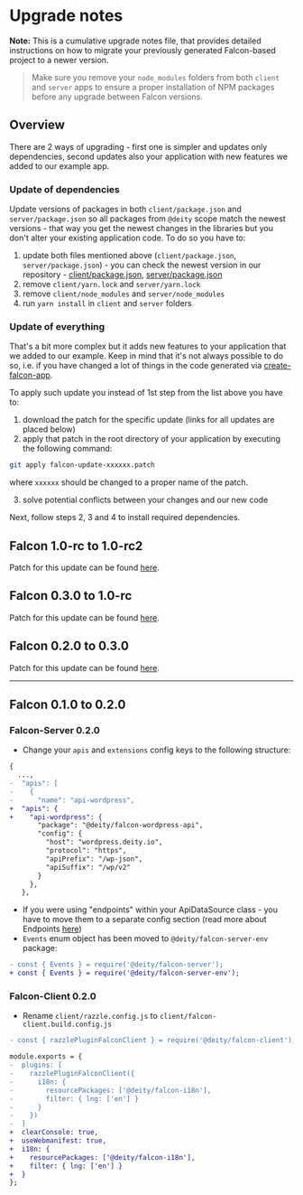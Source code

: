 # Upgrade notes

**Note:** This is a cumulative upgrade notes file, that provides detailed instructions
on how to migrate your previously generated Falcon-based project to a newer version.

> Make sure you remove your `node_modules` folders from both `client` and `server` apps
> to ensure a proper installation of NPM packages before any upgrade between Falcon versions.

## Overview

There are 2 ways of upgrading - first one is simpler and updates only dependencies, second updates also your application with new features we added to our example app.

### Update of dependencies

Update versions of packages in both `client/package.json` and `server/package.json` so all packages from `@deity` scope match the newest versions - that way you get the newest changes in the libraries but you don't alter your existing application code. To do so you have to:

1. update both files mentioned above (`client/package.json`, `server/package.json`) - you can check the newest version in our repository - [client/package.json](https://github.com/deity-io/falcon/blob/master/examples/shop-with-blog/client/package.json), [server/package.json](https://github.com/deity-io/falcon/blob/master/examples/shop-with-blog/server/package.json)
2. remove `client/yarn.lock` and `server/yarn.lock`
3. remove `client/node_modules` and `server/node_modules`
4. run `yarn install` in `client` and `server` folders

### Update of everything

That's a bit more complex but it adds new features to your application that we added to our example. Keep in mind that it's not always possible to do so, i.e. if you have changed a lot of things in the code generated via [create-falcon-app](https://www.npmjs.com/package/create-falcon-app).

To apply such update you instead of 1st step from the list above you have to:

1. download the patch for the specific update (links for all updates are placed below)
2. apply that patch in the root directory of your application by executing the following command:

```bash
git apply falcon-update-xxxxxx.patch
```

where `xxxxxx` should be changed to a proper name of the patch.

3. solve potential conflicts between your changes and our new code

Next, follow steps 2, 3 and 4 to install required dependencies.

## Falcon 1.0-rc to 1.0-rc2

Patch for this update can be found [here](https://github.com/deity-io/falcon/releases/download/v1.0-rc2/falcon-update-100rc-100rc2.patch).


## Falcon 0.3.0 to 1.0-rc

Patch for this update can be found [here](https://github.com/deity-io/falcon/releases/download/v1.0-rc/falcon-update-030-100rc.patch).

## Falcon 0.2.0 to 0.3.0

Patch for this update can be found [here](https://github.com/deity-io/falcon/releases/download/v0.3/falcon-update-020-030.patch).

---

## Falcon 0.1.0 to 0.2.0

### Falcon-Server 0.2.0

- Change your `apis` and `extensions` config keys to the following structure:

```diff
{
  ...,
-  "apis": [
-    {
-      "name": "api-wordpress",
+  "apis": {
+    "api-wordpress": {
       "package": "@deity/falcon-wordpress-api",
       "config": {
         "host": "wordpress.deity.io",
         "protocol": "https",
         "apiPrefix": "/wp-json",
         "apiSuffix": "/wp/v2"
       }
     },
   },
```

- If you were using "endpoints" within your ApiDataSource class - you have to move them to a separate config
  section (read more about Endpoints [here](https://falcon.deity.io/docs/falcon-server/endpoints))
- `Events` enum object has been moved to `@deity/falcon-server-env` package:

```diff
- const { Events } = require('@deity/falcon-server');
+ const { Events } = require('@deity/falcon-server-env');
```

### Falcon-Client 0.2.0

- Rename `client/razzle.config.js` to `client/falcon-client.build.config.js`

```diff
- const { razzlePluginFalconClient } = require('@deity/falcon-client');

module.exports = {
-  plugins: [
-    razzlePluginFalconClient({
-      i18n: {
-        resourcePackages: ['@deity/falcon-i18n'],
-        filter: { lng: ['en'] }
-      }
-    })
-  ]
+  clearConsole: true,
+  useWebmanifest: true,
+  i18n: {
+    resourcePackages: ['@deity/falcon-i18n'],
+    filter: { lng: ['en'] }
+  }
};
```
